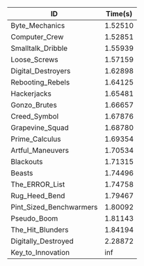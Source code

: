 |ID|Time(s)|
|-|-|
|Byte_Mechanics|1.52510|
|Computer_Crew|1.52851|
|Smalltalk_Dribble|1.55939|
|Loose_Screws|1.57159|
|Digital_Destroyers|1.62898|
|Rebooting_Rebels|1.64125|
|Hackerjacks|1.65481|
|Gonzo_Brutes|1.66657|
|Creed_Symbol|1.67876|
|Grapevine_Squad|1.68780|
|Prime_Calculus|1.69354|
|Artful_Maneuvers|1.70534|
|Blackouts|1.71315|
|Beasts|1.74496|
|The_ERROR_List|1.74758|
|Rug_Heed_Bend|1.79467|
|Pint_Sized_Benchwarmers|1.80092|
|Pseudo_Boom|1.81143|
|The_Hit_Blunders|1.84194|
|Digitally_Destroyed|2.28872|
|Key_to_Innovation|inf|
